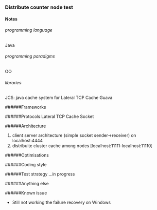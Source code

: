 ### Distribute counter node test

#### Notes

###### programming language
Java

###### programming paradigms
OO

###### libraries
JCS: java cache system for Lateral TCP Cache
Guava

######Frameworks

######Protocols
Lateral TCP Cache
Socket

######Architecture
1. client server architecture (simple socket sender->receiver) on localhost:4444 
2. distribuite cluster cache among nodes [localhost:11111-localhost:11110]

######Optimisations

######Coding style

######Test strategy 
...in progress

######Anything else

######Known issue
* Still not working the failure recovery on Windows
